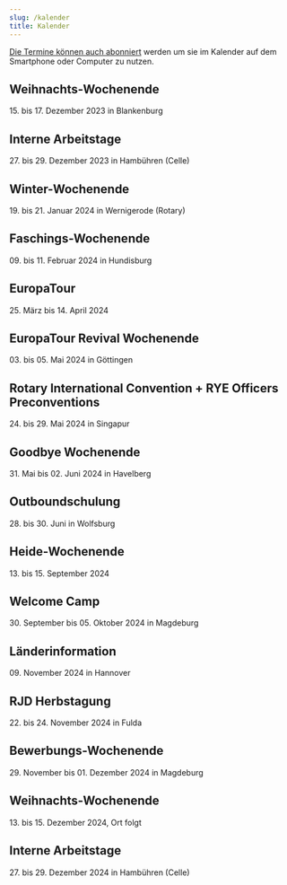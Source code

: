 ```yaml
---
slug: /kalender
title: Kalender
---
```


[Die Termine können auch abonniert](https://storage.rotex1800.de/remote.php/dav/public-calendars/St4BEmjY2CqQaqHt?export) werden um sie im Kalender auf dem
Smartphone oder Computer zu nutzen.

## Weihnachts-Wochenende
15\. bis 17. Dezember 2023 in Blankenburg

## Interne Arbeitstage
27\. bis 29. Dezember 2023 in Hambühren (Celle)

## Winter-Wochenende
19\. bis 21. Januar 2024 in Wernigerode (Rotary)

## Faschings-Wochenende
09\. bis 11. Februar 2024 in Hundisburg

## EuropaTour
25\. März bis 14. April 2024

## EuropaTour Revival Wochenende
03\. bis 05. Mai 2024 in Göttingen

## Rotary International Convention + RYE Officers Preconventions
24\. bis 29. Mai 2024 in Singapur

## Goodbye Wochenende
31\. Mai bis 02. Juni 2024 in Havelberg

## Outboundschulung
28\. bis 30. Juni in Wolfsburg

## Heide-Wochenende
13\. bis 15. September 2024

## Welcome Camp
30\. September bis 05. Oktober 2024 in Magdeburg

## Länderinformation
09\. November 2024 in Hannover

## RJD Herbstagung
22\. bis 24. November 2024 in Fulda

## Bewerbungs-Wochenende
29\. November bis 01. Dezember 2024 in Magdeburg

## Weihnachts-Wochenende
13\. bis 15. Dezember 2024, Ort folgt

## Interne Arbeitstage
27\. bis 29. Dezember 2024 in Hambühren (Celle)